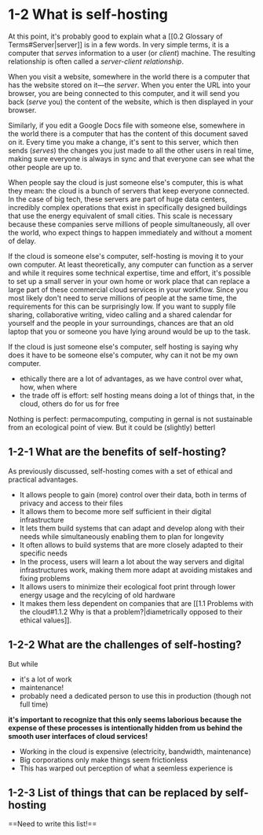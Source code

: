 # 1-2 What is self-hosting

At this point, it's probably good to explain what a [[0.2 Glossary of Terms#Server|server]] is in a few words. In very simple terms, it is a computer that *serves* information to a user (or *client*) machine. The resulting relationship is often called a *server-client relationship*.

When you visit a website, somewhere in the world there is a computer that has the website stored on it—the *server*. When you enter the URL into your browser, you are being connected to this computer, and it will send you back (*serve* you) the content of the website, which is then displayed in your browser.

Similarly, if you edit a Google Docs file with someone else, somewhere in the world there is a computer that has the content of this document saved on it. Every time you make a change, it's sent to this server, which then sends (*serves*) the changes you just made to all the other users in real time, making sure everyone is always in sync and that everyone can see what the other people are up to.

When people say the cloud is just someone else's computer, this is what they mean: the cloud is a bunch of servers that keep everyone connected. In the case of big tech, these servers are part of huge data centers, incredibly complex operations that exist in specifically designed buildings that use the energy equivalent of small cities. This scale is necessary because these companies serve millions of people simultaneously, all over the world, who expect things to happen immediately and without a moment of delay. 

If the cloud is someone else's computer, self-hosting is moving it to your own computer. At least theoretically, any computer can function as a server and while it requires some technical expertise, time and effort, it's possible to set up a small server in your own home or work place that can replace a large part of these commercial cloud services in your workflow. Since you most likely don't need to serve millions of people at the same time, the requirements for this can be surprisingly low. If you want to supply file sharing, collaborative writing, video calling and a shared calendar for yourself and the people in your surroundings, chances are that an old laptop that you or someone you have lying around would be up to the task.









If the cloud is just someone else's computer, self hosting is saying why does it have to be someone else's computer, why can it not be my own computer.
- ethically there are a lot of advantages, as we have control over what, how, when where
- the trade off is effort: self hosting means doing a lot of things that, in the cloud, others do for us for free

Nothing is perfect: permacomputing, computing in gernal is not sustainable from an ecological point of view. But it could be (slightly) betterl

## 1-2-1 What are the benefits of self-hosting?

As previously discussed, self-hosting comes with a set of ethical and practical advantages.

- It allows people to gain (more) control over their data, both in terms of privacy and access to their files
- It allows them to become more self sufficient in their digital infrastructure
- It lets them build systems that can adapt and develop along with their needs while simultaneously enabling them to plan for longevity
- It often allows to build systems that are more closely adapted to their specific needs
- In the process, users will learn a lot about the way servers and digital infrastructures work, making them more adapt at avoiding mistakes and fixing problems
- It allows users to minimize their ecological foot print through lower energy usage and the recylcing of old hardware
- It makes them less dependent on companies that are [[1.1 Problems with the cloud#1.1.2 Why is that a problem?|diametrically opposed to their ethical values]].

## 1-2-2 What are the challenges of self-hosting?

But while 



- it's a lot of work
- maintenance!
- probably need a dedicated person to use this in production (though not full time)

**it's important to recognize that this only seems laborious because the expense of these processes is intentionally hidden from us behind the smooth user interfaces of cloud services!**
- Working in the cloud is expensive (electricity, bandwidth, maintenance)
- Big corporations only make things seem frictionless
- This has warped out perception of what a seemless experience is

## 1-2-3 List of things that can be replaced by self-hosting

==Need to write this list!==